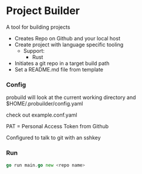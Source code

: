 # Project Builder

A tool for building projects
	
- Creates Repo on Github and your local host
- Create project with language specific tooling
  - Support:
    - Rust
- Initiates a git repo in a target build path
- Set a README.md file from template

### Config

probuild will look at the current working directory and $HOME/.probuilder/config.yaml

check out example.conf.yaml

PAT = Personal Access Token from Github

Configured to talk to git with an sshkey

### Run
```go
go run main.go new <repo name>
```
